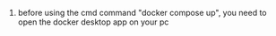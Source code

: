 1. before using the cmd command "docker compose up", you need to open the docker desktop app on your pc
